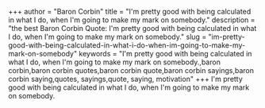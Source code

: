+++
author = "Baron Corbin"
title = "I'm pretty good with being calculated in what I do, when I'm going to make my mark on somebody."
description = "the best Baron Corbin Quote: I'm pretty good with being calculated in what I do, when I'm going to make my mark on somebody."
slug = "im-pretty-good-with-being-calculated-in-what-i-do-when-im-going-to-make-my-mark-on-somebody"
keywords = "I'm pretty good with being calculated in what I do, when I'm going to make my mark on somebody.,baron corbin,baron corbin quotes,baron corbin quote,baron corbin sayings,baron corbin saying,quotes, sayings,quote, saying, motivation"
+++
I'm pretty good with being calculated in what I do, when I'm going to make my mark on somebody.
